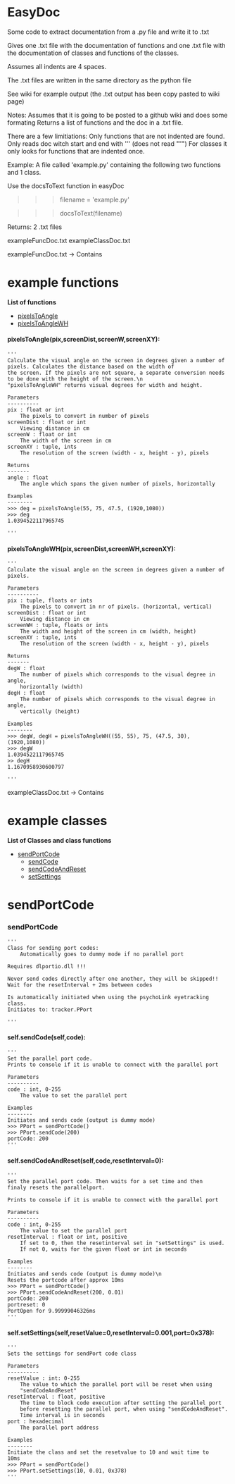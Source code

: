 # EasyDoc
Some code to extract documentation from a .py file and write it to .txt

Gives one .txt file with the documentation of functions and one .txt file with the documentation
of classes and functions of the classes.

Assumes all indents are 4 spaces. 

The .txt files are written in the same directory as the python file


See wiki for example output (the .txt output has been copy pasted to wiki page)

Notes:
Assumes that it is going to be posted to a github wiki and does some formating
Returns a list of functions and the doc in a .txt file. 

There are a few limitiations:
Only functions that are not indented are found. 
Only reads doc witch start and end with ''' (does not read """)
For classes it only looks for functions that are indented once. 


Example:
A file called 'example.py' containing the following two functions and 1 class. 

Use the docsToText function in easyDoc

>>> filename = 'example.py'

>>> docsToText(filename)

Returns: 2 .txt files

exampleFuncDoc.txt
exampleClassDoc.txt


exampleFuncDoc.txt -> Contains

# example functions
**List of functions**
* [pixelsToAngle](#pixelstoanglepixscreendistscreenwscreenxy)<br/>
* [pixelsToAngleWH](#pixelstoanglewhpixscreendistscreenwhscreenxy)<br/>


#### pixelsToAngle(pix,screenDist,screenW,screenXY):

    '''
    Calculate the visual angle on the screen in degrees given a number of 
    pixels. Calculates the distance based on the width of
    the screen. If the pixels are not square, a separate conversion needs
    to be done with the height of the screen.\n
    "pixelsToAngleWH" returns visual degrees for width and height. 
    
    Parameters
    ----------
    pix : float or int
        The pixels to convert in number of pixels
    screenDist : float or int
        Viewing distance in cm
    screenW : float or int
        The width of the screen in cm
    screenXY : tuple, ints
        The resolution of the screen (width - x, height - y), pixels
        
    Returns
    -------
    angle : float
        The angle which spans the given number of pixels, horizontally
    
    Examples
    --------
    >>> deg = pixelsToAngle(55, 75, 47.5, (1920,1080))
    >>> deg
    1.0394522117965745

    '''



#### pixelsToAngleWH(pix,screenDist,screenWH,screenXY):

    '''
    Calculate the visual angle on the screen in degrees given a number of 
    pixels.
    
    Parameters
    ----------
    pix : tuple, floats or ints
        The pixels to convert in nr of pixels. (horizontal, vertical) 
    screenDist : float or int
        Viewing distance in cm
    screenWH : tuple, floats or ints
        The width and height of the screen in cm (width, height)
    screenXY : tuple, ints
        The resolution of the screen (width - x, height - y), pixels
        
    Returns
    -------
    degW : float
        The number of pixels which corresponds to the visual degree in angle,
        horizontally (width)
    degH : float
        The number of pixels which corresponds to the visual degree in angle,
        vertically (height)
    
    Examples
    --------
    >>> degW, degH = pixelsToAngleWH((55, 55), 75, (47.5, 30), (1920,1080))
    >>> degW
    1.0394522117965745
    >> degH
    1.1670958930600797
    
    '''




exampleClassDoc.txt -> Contains

# example classes
**List of Classes and class functions**
* [sendPortCode](#sendportcode)<br/>
    * [sendCode](#selfsendcodeselfcode)<br/>
    * [sendCodeAndReset](#selfsendcodeandresetselfcoderesetinterval0)<br/>
    * [setSettings](#selfsetsettingsselfresetvalue0resetinterval0001port0x378)<br/>




# sendPortCode
### sendPortCode

    '''
    Class for sending port codes:
        Automatically goes to dummy mode if no parallel port

    Requires dlportio.dll !!!

    Never send codes directly after one another, they will be skipped!!
    Wait for the resetInterval + 2ms between codes
    
    Is automatically initiated when using the psychoLink eyetracking class.
    Initiates to: tracker.PPort

    '''



#### self.sendCode(self,code):

    '''
    Set the parallel port code. 
    Prints to console if it is unable to connect with the parallel port
    
    Parameters
    ----------
    code : int, 0-255
        The value to set the parallel port
        
    Examples
    --------
    Initiates and sends code (output is dummy mode)
    >>> PPort = sendPortCode()
    >>> PPort.sendCode(200)
    portCode: 200
    '''



#### self.sendCodeAndReset(self,code,resetInterval=0):

    '''
    Set the parallel port code. Then waits for a set time and then 
    finaly resets the parallelport.
    
    Prints to console if it is unable to connect with the parallel port
    
    Parameters
    ----------
    code : int, 0-255
        The value to set the parallel port
    resetInterval : float or int, positive
        If set to 0, then the resetinterval set in "setSettings" is used.
        If not 0, waits for the given float or int in seconds
    
    Examples
    --------
    Initiates and sends code (output is dummy mode)\n
    Resets the portcode after approx 10ms
    >>> PPort = sendPortCode()
    >>> PPort.sendCodeAndReset(200, 0.01)
    portCode: 200
    portreset: 0
    PortOpen for 9.99999046326ms
    '''



#### self.setSettings(self,resetValue=0,resetInterval=0.001,port=0x378):

    '''
    Sets the settings for sendPort code class
    
    Parameters
    ----------
    resetValue : int: 0-255
        The value to which the parallel port will be reset when using
        "sendCodeAndReset"
    resetInterval : float, positive
        The time to block code execution after setting the parallel port 
        before resetting the parallel port, when using "sendCodeAndReset".
        Time interval is in seconds
    port : hexadecimal
        The parallel port address
    
    Examples
    --------
    Initiate the class and set the resetvalue to 10 and wait time to 
    10ms
    >>> PPort = sendPortCode()
    >>> PPort.setSettings(10, 0.01, 0x378)
    '''







